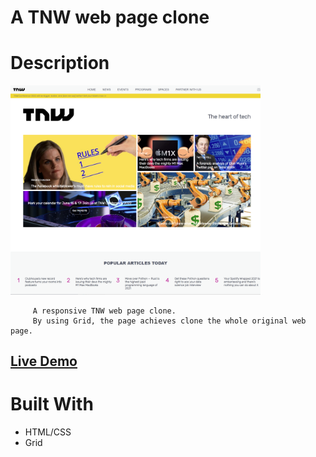# A TNW web page clone

# Description

[<img alt="" width="400px" src="images/example.png" />](https://samgliu.github.io/THO-css-smashingmagazine-page/)

         A responsive TNW web page clone.
         By using Grid, the page achieves clone the whole original web page.

[<h2>Live Demo</h2>](https://samgliu.github.io/THO-css-smashingmagazine-page/)

# Built With

-   HTML/CSS
-   Grid
